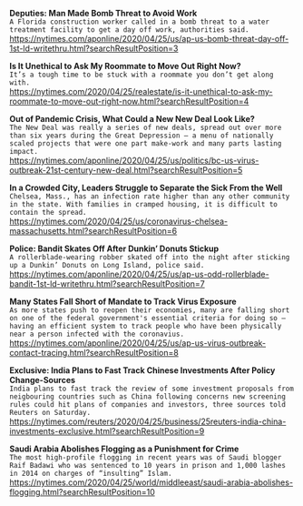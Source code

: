 **Deputies: Man Made Bomb Threat to Avoid Work**\
`A Florida construction worker called in a bomb threat to a water treatment facility to get a day off work, authorities said.`\
https://nytimes.com/aponline/2020/04/25/us/ap-us-bomb-threat-day-off-1st-ld-writethru.html?searchResultPosition=3

**Is It Unethical to Ask My Roommate to Move Out Right Now?**\
`It’s a tough time to be stuck with a roommate you don’t get along with.`\
https://nytimes.com/2020/04/25/realestate/is-it-unethical-to-ask-my-roommate-to-move-out-right-now.html?searchResultPosition=4

**Out of Pandemic Crisis, What Could a New New Deal Look Like?**\
`The New Deal was really a series of new deals, spread out over more than six years during the Great Depression — a menu of nationally scaled projects that were one part make-work and many parts lasting impact.`\
https://nytimes.com/aponline/2020/04/25/us/politics/bc-us-virus-outbreak-21st-century-new-deal.html?searchResultPosition=5

**In a Crowded City, Leaders Struggle to Separate the Sick From the Well**\
`Chelsea, Mass., has an infection rate higher than any other community in the state. With families in cramped housing, it is difficult to contain the spread.`\
https://nytimes.com/2020/04/25/us/coronavirus-chelsea-massachusetts.html?searchResultPosition=6

**Police: Bandit Skates Off After Dunkin’ Donuts Stickup**\
`A rollerblade-wearing robber skated off into the night after sticking up a Dunkin’ Donuts on Long Island, police said.`\
https://nytimes.com/aponline/2020/04/25/us/ap-us-odd-rollerblade-bandit-1st-ld-writethru.html?searchResultPosition=7

**Many States Fall Short of Mandate to Track Virus Exposure**\
`As more states push to reopen their economies, many are falling short on one of the federal government's essential criteria for doing so — having an efficient system to track people who have been physically near a person infected with the coronavius.`\
https://nytimes.com/aponline/2020/04/25/us/ap-us-virus-outbreak-contact-tracing.html?searchResultPosition=8

**Exclusive: India Plans to Fast Track Chinese Investments After Policy Change-Sources**\
`India plans to fast track the review of some investment proposals from neigbouring countries such as China following concerns new screening rules could hit plans of companies and investors, three sources told Reuters on Saturday.`\
https://nytimes.com/reuters/2020/04/25/business/25reuters-india-china-investments-exclusive.html?searchResultPosition=9

**Saudi Arabia Abolishes Flogging as a Punishment for Crime**\
`The most high-profile flogging in recent years was of Saudi blogger Raif Badawi who was sentenced to 10 years in prison and 1,000 lashes in 2014 on charges of “insulting” Islam.`\
https://nytimes.com/2020/04/25/world/middleeast/saudi-arabia-abolishes-flogging.html?searchResultPosition=10

